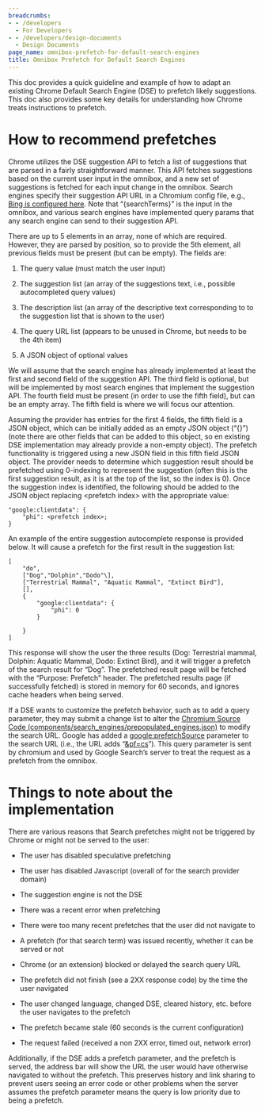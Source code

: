 ```yaml
---
breadcrumbs:
- - /developers
  - For Developers
- - /developers/design-documents
  - Design Documents
page_name: omnibox-prefetch-for-default-search-engines
title: Omnibox Prefetch for Default Search Engines
---
```


This doc provides a quick guideline and example of how to adapt an existing
Chrome Default Search Engine (DSE) to prefetch likely suggestions. This doc also
provides some key details for understanding how Chrome treats instructions to
prefetch.

# How to recommend prefetches

Chrome utilizes the DSE suggestion API to fetch a list of suggestions that are
parsed in a fairly straightforward manner. This API fetches suggestions based on
the current user input in the omnibox, and a new set of suggestions is fetched
for each input change in the omnibox. Search engines specify their suggestion
API URL in a Chromium config file, e.g., [Bing is configured
here](https://source.chromium.org/chromium/chromium/src/+/main:components/search_engines/prepopulated_engines.json;drc=453b22336b4546cf64373bfc8a7ba9ed31c24fff;l=67).
Note that “{searchTerms}” is the input in the omnibox, and various search
engines have implemented query params that any search engine can send to their
suggestion API.

There are up to 5 elements in an array, none of which are required. However,
they are parsed by position, so to provide the 5th element, all previous fields
must be present (but can be empty). The fields are:

1. The query value (must match the user input)

1. The suggestion list (an array of the suggestions text, i.e., possible autocompleted query values)

1. The description list (an array of the descriptive text corresponding to to the suggestion list that is shown to the user)

1. The query URL list (appears to be unused in Chrome, but needs to be the 4th item)

1. A JSON object of optional values

We will assume that the search engine has already implemented at least the first
and second field of the suggestion API. The third field is optional, but will be
implemented by most search engines that implement the suggestion API. The fourth
field must be present (in order to use the fifth field), but can be an empty
array. The fifth field is where we will focus our attention.

Assuming the provider has entries for the first 4 fields, the fifth field is a
JSON object, which can be initially added as an empty JSON object (“{}”) (note
there are other fields that can be added to this object, so en existing DSE
implementation may already provide a non-empty object). The prefetch
functionality is triggered using a new JSON field in this fifth field JSON
object. The provider needs to determine which suggestion result should be
prefetched using 0-indexing to represent the suggestion (often this is the first
suggestion result, as it is at the top of the list, so the index is 0). Once the
suggestion index is identified, the following should be added to the JSON object
replacing &lt;prefetch index&gt; with the appropriate value:

    "google:clientdata": {
        "phi": <prefetch index>;
    }

An example of the entire suggestion autocomplete response is provided below. It
will cause a prefetch for the first result in the suggestion list:

    [
        "do",
        ["Dog","Dolphin","Dodo"\],
        ["Terrestrial Mammal", "Aquatic Mammal", "Extinct Bird"],
        [],
        {
            "google:clientdata": {
                "phi": 0
            }

        }
    ]

This response will show the user the three results (Dog: Terrestrial mammal,
Dolphin: Aquatic Mammal, Dodo: Extinct Bird), and it will trigger a prefetch of
the search result for “Dog”. The prefetched result page will be fetched with the
“Purpose: Prefetch” header. The prefetched results page (if successfully
fetched) is stored in memory for 60 seconds, and ignores cache headers when
being served.

If a DSE wants to customize the prefetch behavior, such as to add a query
parameter, they may submit a change list to alter the [Chromium Source Code
(components/search_engines/prepopulated_engines.json)](https://source.chromium.org/chromium/chromium/src/+/main:components/search_engines/prepopulated_engines.json?q=prepopulate%20-f:Debug%2Fgen%20f:json&ss=chromium)
to modify the search URL. Google has added a
[google:prefetchSource](https://source.chromium.org/chromium/chromium/src/+/main:components/search_engines/prepopulated_engines.json?q=f:prepopulated%20google:prefetchSource%20-f:Debug%2Fgen&ss=chromium)
parameter to the search URL (i.e., the URL adds
“[&pf=cs](https://source.chromium.org/chromium/chromium/src/+/main:components/search_engines/template_url.cc;l=1153;drc=98898daa2e8f46ff098cea1f2e218f8a8266c838;bpv=1;bpt=1)”).
This query parameter is sent by chromium and used by Google Search’s server to
treat the request as a prefetch from the omnibox.

# Things to note about the implementation

There are various reasons that Search prefetches might not be triggered by
Chrome or might not be served to the user:

* The user has disabled speculative prefetching

* The user has disabled Javascript (overall of for the search provider domain)

* The suggestion engine is not the DSE

* There was a recent error when prefetching

* There were too many recent prefetches that the user did not navigate to

* A prefetch (for that search term) was issued recently, whether it can be served or not

* Chrome (or an extension) blocked or delayed the search query URL

* The prefetch did not finish (see a 2XX response code) by the time the user navigated

* The user changed language, changed DSE, cleared history, etc. before the user navigates to the prefetch

* The prefetch became stale (60 seconds is the current configuration)

* The request failed (received a non 2XX error, timed out, network error)

Additionally, if the DSE adds a prefetch parameter, and the prefetch is served,
the address bar will show the URL the user would have otherwise navigated to
without the prefetch. This preserves history and link sharing to prevent users
seeing an error code or other problems when the server assumes the prefetch
parameter means the query is low priority due to being a prefetch.
